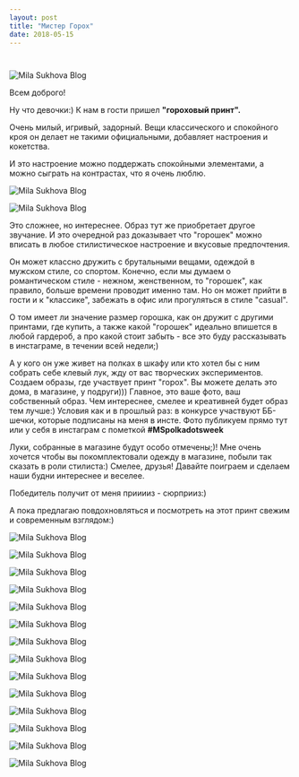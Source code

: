 ```yaml
---
layout: post
title: "Мистер Горох"
date: 2018-05-15
---
```


<p style="text-align:center;"><img src="/images/posts/2018-05-15/1.jpg" alt=""></p>

<div class="4u"><span class="image"><img src="/images/posts/2018-05-15/1.jpg" alt="" /></span></div>

![Mila Sukhova Blog](/images/posts/2018-05-15/1.jpg)


<div id="yourId"></div>

<script>
function getRandom(max){
return "style"+Math.floor(Math.random() * max);
}
document.getElementById('yourId').innerHTML = getRandom(6);
</script>

<script>
	function getRandom(max){
			return "style"+Math.floor(Math.random() * max);
		}
	var element = document.getElementByClass('XXX').innerHTML = getRandom(6);
	element.classList.add("mystyle");
</script>

Всем доброго!

Ну что девочки:) К нам в гости пришел **"гороховый принт".**

Очень милый, игривый, задорный. Вещи классического и спокойного кроя он делает не такими официальными, добавляет настроения и кокетства.

И это настроение можно поддержать спокойными элементами, а можно сыграть на контрастах, что я очень люблю.

![Mila Sukhova Blog](/images/posts/2018-05-15/2.jpg)

![Mila Sukhova Blog](/images/posts/2018-05-15/3.jpg)

Это сложнее, но интереснее. Образ тут же приобретает другое звучание. И это очередной раз доказывает что "горошек" можно вписать в любое стилистическое настроение и вкусовые предпочтения.

Он может классно дружить с брутальными вещами, одеждой в мужском стиле, со спортом. Конечно, если мы думаем о романтическом стиле - нежном, женственном, то "горошек", как правило, больше времени проводит именно там. Но он может прийти в гости и к "классике", забежать в офис или прогуляться в стиле "casual".

О том имеет ли значение размер горошка, как он дружит с другими принтами, где купить, а также какой "горошек" идеально впишется в любой гардероб, а про какой стоит забыть - все это буду рассказывать в инстаграме, в течении всей недели;)

А у кого он уже живет на полках в шкафу или кто хотел бы с ним собрать себе клевый лук, жду от вас творческих экспериментов. Создаем образы, где учаcтвует принт "горох". Вы можете делать это дома, в магазине, у подруги))) Главное, это ваше фото, ваш собственный образ. Чем интереснее, смелее и креативней будет образ тем лучше:) Условия как и в прошлый раз: в конкурсе участвуют ББ-шечки, которые подписаны на меня в инсте. Фото публикуем прямо тут или у себя в инстаграм с пометкой **#MSpolkadotsweek**

Луки, собранные в магазине будут особо отмечены;)! Мне очень хочется чтобы вы покомплектовали одежду в магазине, побыли так сказать в роли стилиста:) Смелее, друзья! Давайте поиграем и сделаем наши будни интереснее и веселее.

Победитель получит от меня прииииз - сюрприиз:)

А пока предлагаю повдохновляться и посмотреть на этот принт свежим и современным взглядом:)

![Mila Sukhova Blog](/images/posts/2018-05-15/4.jpg)

![Mila Sukhova Blog](/images/posts/2018-05-15/5.jpg)

![Mila Sukhova Blog](/images/posts/2018-05-15/6.jpg)

![Mila Sukhova Blog](/images/posts/2018-05-15/7.jpg)

![Mila Sukhova Blog](/images/posts/2018-05-15/8.jpg)

![Mila Sukhova Blog](/images/posts/2018-05-15/9.jpg)

![Mila Sukhova Blog](/images/posts/2018-05-15/10.jpg)

![Mila Sukhova Blog](/images/posts/2018-05-15/11.jpg)

![Mila Sukhova Blog](/images/posts/2018-05-15/12.jpg)

![Mila Sukhova Blog](/images/posts/2018-05-15/13.jpg)

![Mila Sukhova Blog](/images/posts/2018-05-15/14.jpg)

![Mila Sukhova Blog](/images/posts/2018-05-15/15.jpg)

![Mila Sukhova Blog](/images/posts/2018-05-15/16.jpg)

![Mila Sukhova Blog](/images/posts/2018-05-15/17.jpg)
